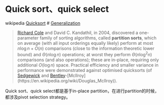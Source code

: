 # Quick sort、quick select

wikipedia [Quicksort](https://en.wikipedia.org/wiki/Quicksort) # [Generalization](https://en.wikipedia.org/wiki/Quicksort#Generalization)

> [Richard Cole](https://en.wikipedia.org/wiki/Richard_J._Cole) and David C. Kandathil, in 2004, discovered a one-parameter family of sorting algorithms, called **partition sorts**, which on average (with all input orderings equally likely) perform at most $n\log n+{O}(n)$ comparisons (close to the information theoretic lower bound) and ${\Theta }(n\log n)$ operations; at worst they perform ${\Theta }(n\log ^{2}n)$ comparisons (and also operations); these are in-place, requiring only additional ${O}(\log n)$ space. Practical efficiency and smaller variance in performance were demonstrated against optimised quicksorts (of [Sedgewick](https://en.wikipedia.org/wiki/Robert_Sedgewick_(computer_scientist)) and [Bentley](https://en.wikipedia.org/wiki/Jon_Bentley_(computer_scientist))-[McIlroy](https://en.wikipedia.org/wiki/Douglas_McIlroy)).

Quick sort、quick select都是基于in-place partition，在进行partition的时候，都涉及pivot selection strategy。